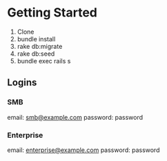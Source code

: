 # Getting Started

1. Clone
2. bundle install
3. rake db:migrate
4. rake db:seed
5. bundle exec rails s

## Logins

### SMB

email: smb@example.com
password: password

### Enterprise

email: enterprise@example.com
password: password
